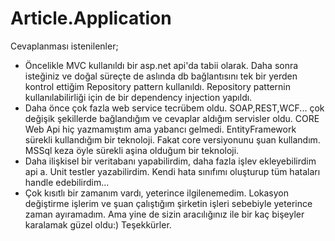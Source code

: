 # Article.Application

Cevaplanması istenilenler;
- Öncelikle MVC kullanıldı bir asp.net api'da tabii olarak. Daha sonra isteğiniz ve doğal süreçte de aslında db bağlantısını tek bir yerden
kontrol ettiğim Repository pattern kullanıldı. Repository patternin kullanılabilirliği için de bir dependency injection yapıldı.
- Daha önce çok fazla web service tecrübem oldu. SOAP,REST,WCF... çok değişik şekillerde bağlandığım ve cevaplar aldığım servisler oldu. 
CORE Web Api hiç yazmamıştım ama yabancı gelmedi. EntityFramework sürekli kullandığım bir teknoloji. Fakat core versiyonunu şuan kullandım.
MSSql keza öyle sürekli aşina olduğum bir teknoloji. 
- Daha ilişkisel bir veritabanı yapabilirdim, daha fazla işlev ekleyebilirdim api a. Unit testler yazabilirdim. Kendi hata sınıfımı oluşturup
tüm hataları handle edebilirdim...
- Çok kısıtlı bir zamanım vardı, yeterince ilgilenemedim. Lokasyon değiştirme işlerim ve şuan çalıştığım şirketin işleri sebebiyle yeterince zaman ayıramadım.
Ama yine de sizin aracılığınız ile bir kaç bişeyler karalamak güzel oldu:) 
Teşekkürler.
